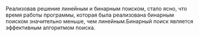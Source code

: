Реализовав решение линейным и бинарным поиском, стало ясно, что время работы программы, которая была реализована бинарным поиском значительно меньше, чем линейным.Бинарный поиск является эффективным алгоритмом поиска.
